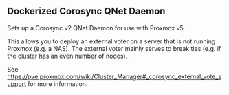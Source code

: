## Dockerized Corosync QNet Daemon

Sets up a Corosync v2 QNet Daemon for use with Proxmox v5.

This allows you to deploy an external voter on a server that is not running
Proxmox (e.g. a NAS).  The external voter mainly serves to break ties (e.g. if
the cluster has an even number of nodes).

See
<https://pve.proxmox.com/wiki/Cluster_Manager#_corosync_external_vote_support>
for more information.
